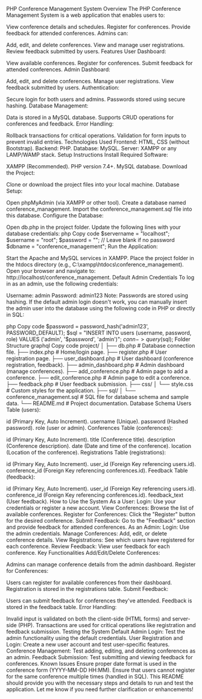 PHP Conference Management System
Overview
The PHP Conference Management System is a web application that enables users to:

View conference details and schedules.
Register for conferences.
Provide feedback for attended conferences.
Admins can:

Add, edit, and delete conferences.
View and manage user registrations.
Review feedback submitted by users.
Features
User Dashboard:

View available conferences.
Register for conferences.
Submit feedback for attended conferences.
Admin Dashboard:

Add, edit, and delete conferences.
Manage user registrations.
View feedback submitted by users.
Authentication:

Secure login for both users and admins.
Passwords stored using secure hashing.
Database Management:

Data is stored in a MySQL database.
Supports CRUD operations for conferences and feedback.
Error Handling:

Rollback transactions for critical operations.
Validation for form inputs to prevent invalid entries.
Technologies Used
Frontend: HTML, CSS (without Bootstrap).
Backend: PHP.
Database: MySQL.
Server: XAMPP or any LAMP/WAMP stack.
Setup Instructions
Install Required Software:

XAMPP (Recommended).
PHP version 7.4+.
MySQL database.
Download the Project:

Clone or download the project files into your local machine.
Database Setup:

Open phpMyAdmin (via XAMPP or other tool).
Create a database named conference_management.
Import the conference_management.sql file into this database.
Configure the Database:

Open db.php in the project folder.
Update the following lines with your database credentials:
php
Copy code
$servername = "localhost";
$username = "root";
$password = ""; // Leave blank if no password
$dbname = "conference_management";
Run the Application:

Start the Apache and MySQL services in XAMPP.
Place the project folder in the htdocs directory (e.g., C:\xampp\htdocs\conference_management).
Open your browser and navigate to: http://localhost/conference_management.
Default Admin Credentials
To log in as an admin, use the following credentials:

Username: admin
Password: admin123
Note: Passwords are stored using hashing. If the default admin login doesn't work, you can manually insert the admin user into the database using the following code in PHP or directly in SQL:

php
Copy code
$password = password_hash('admin123', PASSWORD_DEFAULT);
$sql = "INSERT INTO users (username, password, role) VALUES ('admin', '$password', 'admin')";
$conn->query($sql);
Folder Structure
graphql
Copy code
project/
│
├── db.php                   # Database connection file.
├── index.php                # Home/login page.
├── register.php             # User registration page.
├── user_dashboard.php       # User dashboard (conference registration, feedback).
├── admin_dashboard.php      # Admin dashboard (manage conferences).
├── add_conference.php       # Admin page to add a conference.
├── edit_conference.php      # Admin page to edit a conference.
├── feedback.php             # User feedback submission.
├── css/
│   └── style.css            # Custom styles for the application.
├── sql/
│   └── conference_management.sql # SQL file for database schema and sample data.
└── README.md                # Project documentation.
Database Schema
Users Table (users):

id (Primary Key, Auto Increment).
username (Unique).
password (Hashed password).
role (user or admin).
Conferences Table (conferences):

id (Primary Key, Auto Increment).
title (Conference title).
description (Conference description).
date (Date and time of the conference).
location (Location of the conference).
Registrations Table (registrations):

id (Primary Key, Auto Increment).
user_id (Foreign Key referencing users.id).
conference_id (Foreign Key referencing conferences.id).
Feedback Table (feedback):

id (Primary Key, Auto Increment).
user_id (Foreign Key referencing users.id).
conference_id (Foreign Key referencing conferences.id).
feedback_text (User feedback).
How to Use the System
As a User:
Login: Use your credentials or register a new account.
View Conferences: Browse the list of available conferences.
Register for Conferences: Click the "Register" button for the desired conference.
Submit Feedback: Go to the "Feedback" section and provide feedback for attended conferences.
As an Admin:
Login: Use the admin credentials.
Manage Conferences: Add, edit, or delete conference details.
View Registrations: See which users have registered for each conference.
Review Feedback: View user feedback for each conference.
Key Functionalities
Add/Edit/Delete Conferences:

Admins can manage conference details from the admin dashboard.
Register for Conferences:

Users can register for available conferences from their dashboard.
Registration is stored in the registrations table.
Submit Feedback:

Users can submit feedback for conferences they've attended.
Feedback is stored in the feedback table.
Error Handling:

Invalid input is validated on both the client-side (HTML forms) and server-side (PHP).
Transactions are used for critical operations like registration and feedback submission.
Testing the System
Default Admin Login: Test the admin functionality using the default credentials.
User Registration and Login: Create a new user account and test user-specific features.
Conference Management: Test adding, editing, and deleting conferences as an admin.
Feedback Submission: Test submitting and viewing feedback for conferences.
Known Issues
Ensure proper date format is used in the conference form (YYYY-MM-DD HH:MM).
Ensure that users cannot register for the same conference multiple times (handled in SQL).
This README should provide you with the necessary steps and details to run and test the application. Let me know if you need further clarification or enhancements!
